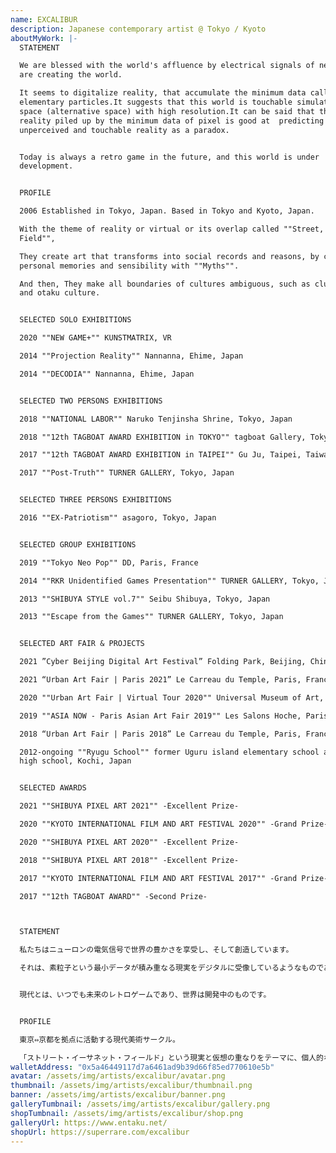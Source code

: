 ```yaml
---
name: EXCALIBUR
description: Japanese contemporary artist @ Tokyo / Kyoto
aboutMyWork: |-
  STATEMENT

  We are blessed with the world's affluence by electrical signals of neuron, and
  are creating the world.

  It seems to digitalize reality, that accumulate the minimum data called as
  elementary particles.It suggests that this world is touchable simulated game
  space (alternative space) with high resolution.It can be said that the virtual
  reality piled up by the minimum data of pixel is good at  predicting
  unperceived and touchable reality as a paradox.


  Today is always a retro game in the future, and this world is under
  development.


  PROFILE

  2006 Established in Tokyo, Japan. Based in Tokyo and Kyoto, Japan.

  With the theme of reality or virtual or its overlap called ""Street, Ethernet,
  Field"",

  They create art that transforms into social records and reasons, by crossing
  personal memories and sensibility with ""Myths"".

  And then, They make all boundaries of cultures ambiguous, such as club culture
  and otaku culture.


  SELECTED SOLO EXHIBITIONS

  2020 ""NEW GAME+"" KUNSTMATRIX, VR

  2014 ""Projection Reality"" Nannanna, Ehime, Japan

  2014 ""DECODIA"" Nannanna, Ehime, Japan


  SELECTED TWO PERSONS EXHIBITIONS

  2018 ""NATIONAL LABOR"" Naruko Tenjinsha Shrine, Tokyo, Japan

  2018 ""12th TAGBOAT AWARD EXHIBITION in TOKYO"" tagboat Gallery, Tokyo, Japan

  2017 ""12th TAGBOAT AWARD EXHIBITION in TAIPEI"" Gu Ju, Taipei, Taiwan

  2017 ""Post-Truth"" TURNER GALLERY, Tokyo, Japan


  SELECTED THREE PERSONS EXHIBITIONS

  2016 ""EX-Patriotism"" asagoro, Tokyo, Japan


  SELECTED GROUP EXHIBITIONS

  2019 ""Tokyo Neo Pop"" DD, Paris, France

  2014 ""RKR Unidentified Games Presentation"" TURNER GALLERY, Tokyo, Japan

  2013 ""SHIBUYA STYLE vol.7"" Seibu Shibuya, Tokyo, Japan

  2013 ""Escape from the Games"" TURNER GALLERY, Tokyo, Japan


  SELECTED ART FAIR & PROJECTS

  2021 ”Cyber Beijing Digital Art Festival” Folding Park, Beijing, China

  2021 “Urban Art Fair | Paris 2021” Le Carreau du Temple, Paris, France

  2020 ""Urban Art Fair | Virtual Tour 2020"" Universal Museum of Art, VR

  2019 ""ASIA NOW - Paris Asian Art Fair 2019"" Les Salons Hoche, Paris, France

  2018 “Urban Art Fair | Paris 2018” Le Carreau du Temple, Paris, France

  2012-ongoing ""Ryugu School"" former Uguru island elementary school and junior
  high school, Kochi, Japan


  SELECTED AWARDS

  2021 ""SHIBUYA PIXEL ART 2021"" -Excellent Prize- 

  2020 ""KYOTO INTERNATIONAL FILM AND ART FESTIVAL 2020"" -Grand Prize-

  2020 ""SHIBUYA PIXEL ART 2020"" -Excellent Prize-

  2018 ""SHIBUYA PIXEL ART 2018"" -Excellent Prize-

  2017 ""KYOTO INTERNATIONAL FILM AND ART FESTIVAL 2017"" -Grand Prize-

  2017 ""12th TAGBOAT AWARD"" -Second Prize-



  STATEMENT

  私たちはニューロンの電気信号で世界の豊かさを享受し、そして創造しています。

  それは、素粒子という最小データが積み重なる現実をデジタルに受像しているようなものであり、この世界が触覚をともなった高解像度のシミュレートされたゲーム空間（代替空間）であることを暗示しています。ピクセルという最小データが積み重ねる仮想は、知覚できない触覚をともなった現実を逆説として予言することに優れているといえるでしょう。


  現代とは、いつでも未来のレトロゲームであり、世界は開発中のものです。


  PROFILE

  東京⇔京都を拠点に活動する現代美術サークル。

  「ストリート・イーサネット・フィールド」という現実と仮想の重なりをテーマに、個人的な記憶を物語や神話と交差しながら社会的な記録に変換する。作品は平面から立体や映像まで幅広く、クラブカルチャーやオタクカルチャーなどすべての境界線を曖昧にする。"
walletAddress: "0x5a46449117d7a6461ad9b39d66f85ed770610e5b"
avatar: /assets/img/artists/excalibur/avatar.png
thumbnail: /assets/img/artists/excalibur/thumbnail.png
banner: /assets/img/artists/excalibur/banner.png
galleryTumbnail: /assets/img/artists/excalibur/gallery.png
shopTumbnail: /assets/img/artists/excalibur/shop.png
galleryUrl: https://www.entaku.net/
shopUrl: https://superrare.com/excalibur
---
```

